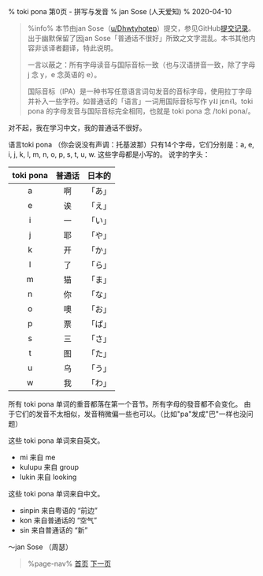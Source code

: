 % toki pona 第0页 - 拼写与发音
% jan Sose (人天爱知)
% 2020-04-10

> %info% 本节由jan Sose（[u/Dhwtyhotep](https://reddit.com/u/Dhwtyhotep)）提交，参见GitHub[提交记录](https://github.com/0xis-cn/lipu-sona-pona.github.io/commit/91ce673c66ff149cc9162bd4237dcc91af73470b)。出于幽默保留了因jan Sose「普通话不很好」所致之文字混乱。本书其他内容非该译者翻译，特此说明。
>
> 一言以蔽之：所有字母读音与国际音标一致（也与汉语拼音一致，除了字母 j 念 y，e 念英语的 e）。
>
> 国际音标（IPA）是一种书写任意语言词句发音的音标字母，使用拉丁字母并补入一些字符。如普通话的「语言」一词用国际音标写作 y˨˩ jɛn˧˥。toki pona 的字母发音与国际音标完全相同，也就是 toki pona 念 /toki pona/。

对不起，我在学习中文，我的普通话不很好。

语言toki pona （你会说没有声调：托基波那）只有14个字母，它们分别是：a, e, i, j, k, l, m, n, o, p, s, t, u, w.
这些字母都是小写的。
说字的字头：

| toki pona |普通话|日本的|
|:---------:|:----------:|:----:|
| a         |啊          |「あ」|
| e         |诶          |「え」|
| i         |一          |「い」|
| j         |耶          |「や」|
| k         |开          |「か」|
| l         |了          |「ら」|
| m         |猫          |「ま」|
| n         |你          |「な」|
| o         |噢          |「お」|
| p         |票          |「ぱ」|
| s         |三          |「さ」|
| t         |图          |「た」|
| u         |乌          |「う」|
| w         |我          |「わ」|

所有 toki pona 单词的重音都落在第一个音节。所有字母的發音都不会变化。
由于它们的发音不太相似，发音稍微偏一些也可以。（比如"pa"发成"巴"一样也没问题）

这些 toki pona 单词来自英文。

* mi 来自 me
* kulupu 来自 group
* lukin 来自 looking

这些 toki pona 单词来自中文。

* sinpin 来自粤语的 “前边”
* kon 来自普通话的 “空气”
* sin 来自普通话的 “新”

～jan Sose （周瑟）

> %page-nav%
> [首页](zh)
> [下一页](zh/1)
